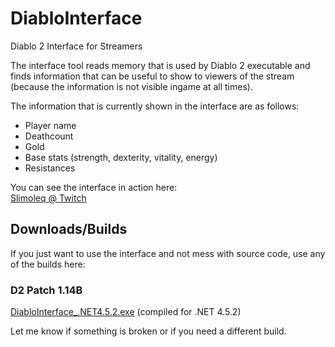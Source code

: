 # DiabloInterface

Diablo 2 Interface for Streamers

The interface tool reads memory that is used by Diablo 2 executable and finds information 
that can be useful to show to viewers of the stream (because the information is not visible ingame at all times).

The information that is currently shown in the interface are as follows:
 - Player name
 - Deathcount
 - Gold
 - Base stats (strength, dexterity, vitality, energy)
 - Resistances

You can see the interface in action here:    
[Slimoleq @ Twitch](https://www.twitch.tv/slimoleq)

## Downloads/Builds

If you just want to use the interface and not mess with source code, use any of the builds here:

### D2 Patch 1.14B
[DiabloInterface_.NET4.5.2.exe](https://github.com/Zutatensuppe/DiabloInterface/raw/master/builds/1.14B/DiabloInterface_.NET4.5.2.exe) (compiled for .NET 4.5.2)

Let me know if something is broken or if you need a different build.
